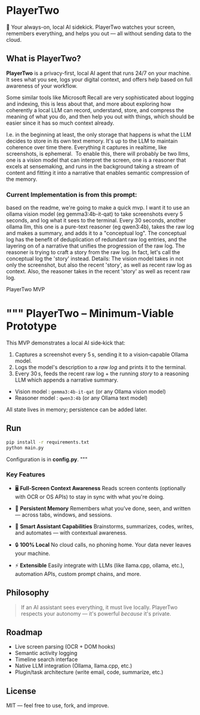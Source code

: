 # PlayerTwo

🧠 Your always-on, local AI sidekick.
PlayerTwo watches your screen, remembers everything, and helps you out — all without sending data to the cloud.

## What is PlayerTwo?

**PlayerTwo** is a privacy-first, local AI agent that runs 24/7 on your machine. It sees what you see, logs your digital context, and offers help based on full awareness of your workflow.

Some similar tools like Microsoft Recall are very sophisticated about logging and indexing, this is less about that, and more about exploring how coherently a local LLM can record, understand, store, and compress the meaning of what you do, and then help you out with things, which should be easier since it has so much context already. 

I.e. in the beginning at least, the only storage that happens is what the LLM decides to store in its own text memory. It's up to the LLM to maintain coherence over time there. Everything it captures in realtime, like screenshots, is ephemeral. 
To enable this, there will probably be two llms, one is a vision model that can interpret the screen, one is a reasoner that excels at sensemaking, and runs in the background taking a stream of content and fitting it into a narrative that enables semantic compression of the memory.

### Current Implementation is from this prompt:
based on the readme, we're going to make a quick mvp. 
I want it to use an ollama vision model (eg gemma3:4b-it-qat) to take screenshots every 5 seconds, and log what it sees to the terminal. 
Every 30 seconds, another ollama llm, this one is a pure-text reasoner (eg qwen3:4b), takes the raw log and makes a summary, and adds it to a "conceptual log". The conceptual log has the benefit of deduplication of redundant raw log entries, and the layering on of a narrative that unifies the progression of the raw log. The reasoner is trying to craft a story from the raw log. In fact, let's call the conceptual log the 'story' instead.
Details: The vision model takes in not only the screenshot, but also the recent 'story', as well as recent raw log as context. Also, the reasoner takes in the recent 'story' as well as recent raw log.

 PlayerTwo MVP

"""
PlayerTwo – Minimum‑Viable Prototype
===================================

This MVP demonstrates a local AI side‑kick that:
1. Captures a screenshot every 5 s, sending it to a vision‑capable Ollama model.
2. Logs the model's description to a *raw log* and prints it to the terminal.
3. Every 30 s, feeds the recent raw log + the running *story* to a reasoning LLM which appends a narrative summary.

* Vision model   : `gemma3:4b-it-qat` (or any Ollama vision model)
* Reasoner model : `qwen3:4b`        (or any Ollama text model)

All state lives in memory; persistence can be added later.

Run
---
```bash
pip install -r requirements.txt
python main.py
```

Configuration is in **config.py**.
"""


### Key Features

* 🖥️ **Full-Screen Context Awareness**
  Reads screen contents (optionally with OCR or OS APIs) to stay in sync with what you're doing.

* 🧠 **Persistent Memory**
  Remembers what you’ve done, seen, and written — across tabs, windows, and sessions.

* 💬 **Smart Assistant Capabilities**
  Brainstorms, summarizes, codes, writes, and automates — with contextual awareness.

* 🔒 **100% Local**
  No cloud calls, no phoning home. Your data never leaves your machine.

* ⚡ **Extensible**
  Easily integrate with LLMs (like llama.cpp, ollama, etc.), automation APIs, custom prompt chains, and more.

## Philosophy

> If an AI assistant sees everything, it must live locally.
> PlayerTwo respects your autonomy — it's powerful *because* it's private.

## Roadmap

* Live screen parsing (OCR + DOM hooks)
* Semantic activity logging
* Timeline search interface
* Native LLM integration (Ollama, llama.cpp, etc.)
* Plugin/task architecture (write email, code, summarize, etc.)

## License

MIT — feel free to use, fork, and improve.
